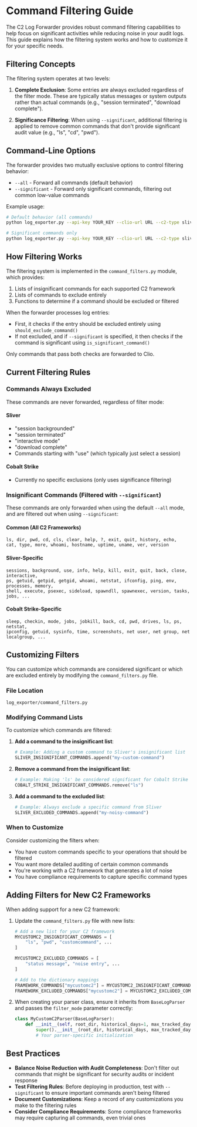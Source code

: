 # Command Filtering Guide

The C2 Log Forwarder provides robust command filtering capabilities to help focus on significant activities while reducing noise in your audit logs. This guide explains how the filtering system works and how to customize it for your specific needs.

## Filtering Concepts

The filtering system operates at two levels:

1. **Complete Exclusion**: Some entries are always excluded regardless of the filter mode. These are typically status messages or system outputs rather than actual commands (e.g., "session terminated", "download complete").

2. **Significance Filtering**: When using `--significant`, additional filtering is applied to remove common commands that don't provide significant audit value (e.g., "ls", "cd", "pwd").

## Command-Line Options

The forwarder provides two mutually exclusive options to control filtering behavior:

- `--all` - Forward all commands (default behavior)
- `--significant` - Forward only significant commands, filtering out common low-value commands

Example usage:

```bash
# Default behavior (all commands)
python log_exporter.py --api-key YOUR_KEY --clio-url URL --c2-type sliver

# Significant commands only
python log_exporter.py --api-key YOUR_KEY --clio-url URL --c2-type sliver --significant
```

## How Filtering Works

The filtering system is implemented in the `command_filters.py` module, which provides:

1. Lists of insignificant commands for each supported C2 framework
2. Lists of commands to exclude entirely
3. Functions to determine if a command should be excluded or filtered

When the forwarder processes log entries:
- First, it checks if the entry should be excluded entirely using `should_exclude_command()`
- If not excluded, and if `--significant` is specified, it then checks if the command is significant using `is_significant_command()`

Only commands that pass both checks are forwarded to Clio.

## Current Filtering Rules

### Commands Always Excluded

These commands are never forwarded, regardless of filter mode:

#### Sliver
- "session backgrounded"
- "session terminated"
- "interactive mode"
- "download complete"
- Commands starting with "use" (which typically just select a session)

#### Cobalt Strike
- Currently no specific exclusions (only uses significance filtering)

### Insignificant Commands (Filtered with `--significant`)

These commands are only forwarded when using the default `--all` mode, and are filtered out when using `--significant`:

#### Common (All C2 Frameworks)
```
ls, dir, pwd, cd, cls, clear, help, ?, exit, quit, history, echo, 
cat, type, more, whoami, hostname, uptime, uname, ver, version
```

#### Sliver-Specific
```
sessions, background, use, info, help, kill, exit, quit, back, close, interactive, 
ps, getuid, getpid, getgid, whoami, netstat, ifconfig, ping, env, processes, memory,
shell, execute, psexec, sideload, spawndll, spawnexec, version, tasks, jobs, ...
```

#### Cobalt Strike-Specific
```
sleep, checkin, mode, jobs, jobkill, back, cd, pwd, drives, ls, ps, netstat, 
ipconfig, getuid, sysinfo, time, screenshots, net user, net group, net localgroup, ...
```

## Customizing Filters

You can customize which commands are considered significant or which are excluded entirely by modifying the `command_filters.py` file.

### File Location

```
log_exporter/command_filters.py
```

### Modifying Command Lists

To customize which commands are filtered:

1. **Add a command to the insignificant list**:
   ```python
   # Example: Adding a custom command to Sliver's insignificant list
   SLIVER_INSIGNIFICANT_COMMANDS.append("my-custom-command")
   ```

2. **Remove a command from the insignificant list**:
   ```python
   # Example: Making 'ls' be considered significant for Cobalt Strike
   COBALT_STRIKE_INSIGNIFICANT_COMMANDS.remove("ls")
   ```

3. **Add a command to the excluded list**:
   ```python
   # Example: Always exclude a specific command from Sliver
   SLIVER_EXCLUDED_COMMANDS.append("my-noisy-command")
   ```

### When to Customize

Consider customizing the filters when:

- You have custom commands specific to your operations that should be filtered
- You want more detailed auditing of certain common commands
- You're working with a C2 framework that generates a lot of noise
- You have compliance requirements to capture specific command types

## Adding Filters for New C2 Frameworks

When adding support for a new C2 framework:

1. Update the `command_filters.py` file with new lists:
   ```python
   # Add a new list for your C2 framework
   MYCUSTOMC2_INSIGNIFICANT_COMMANDS = [
       "ls", "pwd", "customcommand", ...
   ]
   
   MYCUSTOMC2_EXCLUDED_COMMANDS = [
       "status message", "noise entry", ...
   ]
   
   # Add to the dictionary mappings
   FRAMEWORK_COMMANDS["mycustomc2"] = MYCUSTOMC2_INSIGNIFICANT_COMMANDS
   FRAMEWORK_EXCLUDED_COMMANDS["mycustomc2"] = MYCUSTOMC2_EXCLUDED_COMMANDS
   ```

2. When creating your parser class, ensure it inherits from `BaseLogParser` and passes the `filter_mode` parameter correctly:
   ```python
   class MyCustomC2Parser(BaseLogParser):
       def __init__(self, root_dir, historical_days=1, max_tracked_days=2, filter_mode="all"):
           super().__init__(root_dir, historical_days, max_tracked_days, filter_mode)
           # Your parser-specific initialization
   ```

## Best Practices

- **Balance Noise Reduction with Audit Completeness**: Don't filter out commands that might be significant for security audits or incident response
- **Test Filtering Rules**: Before deploying in production, test with `--significant` to ensure important commands aren't being filtered
- **Document Customizations**: Keep a record of any customizations you make to the filtering rules
- **Consider Compliance Requirements**: Some compliance frameworks may require capturing all commands, even trivial ones